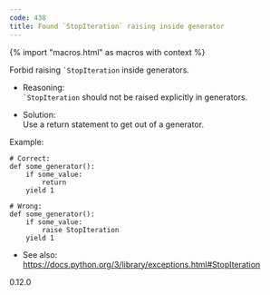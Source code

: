 ```yaml
---
code: 438
title: Found `StopIteration` raising inside generator
---
```


{% import "macros.html" as macros with context %}

Forbid raising `` `StopIteration `` inside generators.

  - Reasoning:  
    `` `StopIteration `` should not be raised explicitly in generators.

  - Solution:  
    Use a return statement to get out of a generator.

Example:

    # Correct:
    def some_generator():
        if some_value:
            return
        yield 1
    
    # Wrong:
    def some_generator():
        if some_value:
            raise StopIteration
        yield 1

  - See also:  
    <https://docs.python.org/3/library/exceptions.html#StopIteration>

<div class="versionadded">

0.12.0

</div>